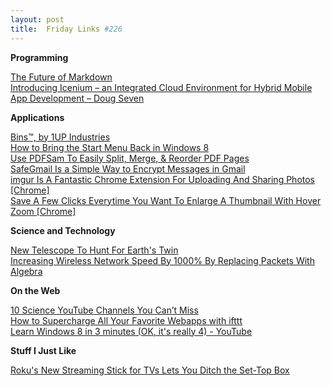 ```yaml
---
layout: post
title:  Friday Links #226
---
```

**Programming**

[The Future of Markdown](http://www.codinghorror.com/blog/2012/10/the-future-of-markdown.html)   
[Introducing Icenium – an Integrated Cloud Environment for Hybrid Mobile App Development – Doug Seven](http://dougseven.com/2012/10/22/introducing-icenium-an-integrated-cloud-environment-for-hybrid-mobile-app-development/)

**Applications**

[Bins™, by 1UP Industries](http://www.1upindustries.com/bins/)   
[How to Bring the Start Menu Back in Windows 8](http://lifehacker.com/5955089/how-to-bring-back-the-start-menu-in-windows-8)   
[Use PDFSam To Easily Split, Merge, & Reorder PDF Pages](http://www.makeuseof.com/tag/pdfsam-split-merge-reorder-pdf-pages/)   
[SafeGmail Is a Simple Way to Encrypt Messages in Gmail](http://lifehacker.com/5953795/safegmail-is-a-simple-way-to-encrypt-messages-in-gmail)   
[imgur Is A Fantastic Chrome Extension For Uploading And Sharing Photos [Chrome]](http://www.makeuseof.com/tag/imgur-fantastic-chrome-extension-uploading-sharing-photos-chrome/)   
[Save A Few Clicks Everytime You Want To Enlarge A Thumbnail With Hover Zoom [Chrome]](http://www.makeuseof.com/tag/save-clicks-everytime-enlarge-thumbnail-hover-zoom-chrome/)

**Science and Technology**

[New Telescope To Hunt For Earth's Twin](http://www.popsci.com/science/article/2012-10/newest-exoplanet-explorer-will-hunt-super-earths-just-one-around-alpha-centauri)   
[Increasing Wireless Network Speed By 1000% By Replacing Packets With Algebra](http://hardware.slashdot.org/story/12/10/23/1946248/increasing-wireless-network-speed-by-1000-by-replacing-packets-with-algebra)

**On the Web**

[10 Science YouTube Channels You Can’t Miss](http://www.makeuseof.com/tag/10-science-youtube-channels-you-cant-miss/)   
[How to Supercharge All Your Favorite Webapps with ifttt](http://lifehacker.com/5842307/how-to-supercharge-all-your-favorite-webapps-with-ifttt)   
[Learn Windows 8 in 3 minutes (OK, it's really 4) - YouTube](http://www.youtube.com/watch?v=wi8NpwiEuzc&feature=youtu.be)

**Stuff I Just Like**

[Roku's New Streaming Stick for TVs Lets You Ditch the Set-Top Box](http://allthingsd.com/20121022/rokus-new-streaming-stick-for-tvs-lets-you-ditch-the-set-top-box/)
